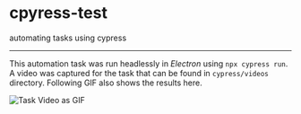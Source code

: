 # cpyress-test

automating tasks using cypress

---

This automation task was run headlessly in *Electron* using ```npx cypress run```.
A video was captured for the task that can be found in ```cypress/videos``` directory. Following GIF also shows the results here.

![Task Video as GIF](cypress/videos/spec.cy.js.gif)
